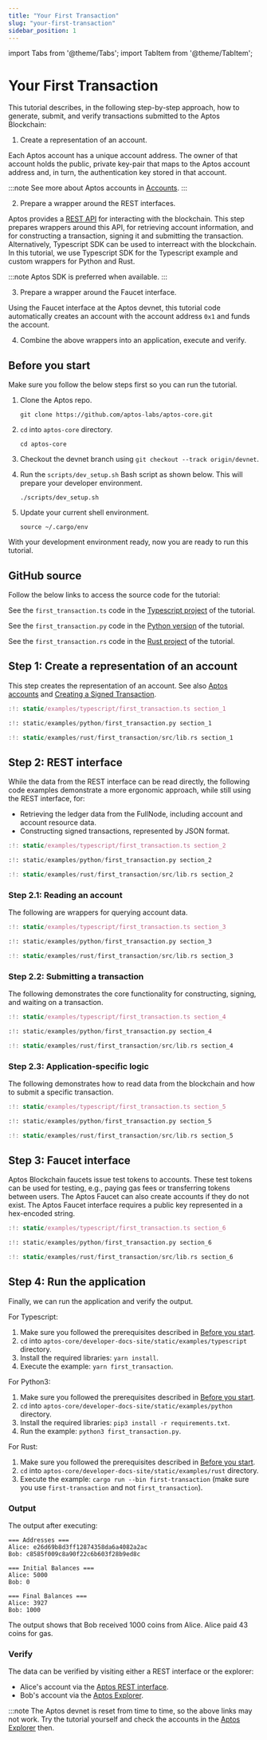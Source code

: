 ```yaml
---
title: "Your First Transaction"
slug: "your-first-transaction"
sidebar_position: 1
---
```


import Tabs from '@theme/Tabs';
import TabItem from '@theme/TabItem';

# Your First Transaction

This tutorial describes, in the following step-by-step approach, how to generate, submit, and verify transactions submitted to the Aptos Blockchain:

1. Create a representation of an account.

Each Aptos account has a unique account address. The owner of that account holds the public, private key-pair that maps to the Aptos account address and, in turn, the authentication key stored in that account.

:::note
See more about Aptos accounts in [Accounts][account_basics].
:::

2. Prepare a wrapper around the REST interfaces.

Aptos provides a [REST API][rest_spec] for interacting with the blockchain. This step prepares wrappers around this API, for retrieving account information, and for constructing a transaction, signing it and submitting the transaction. Alternatively,
Typescript SDK can be used to interreact with the blockchain. In this tutorial, we use Typescript SDK for the Typescript
example and custom wrappers for Python and Rust.

:::note
Aptos SDK is preferred when available.
:::

3. Prepare a wrapper around the Faucet interface.

Using the Faucet interface at the Aptos devnet, this tutorial code automatically creates an account with the account address `0x1` and funds the account.

4. Combine the above wrappers into an application, execute and verify.

## Before you start

Make sure you follow the below steps first so you can run the tutorial.

1. Clone the Aptos repo.

   ```
   git clone https://github.com/aptos-labs/aptos-core.git

   ```

2. `cd` into `aptos-core` directory.

   ```
   cd aptos-core
   ```

3. Checkout the devnet branch using `git checkout --track origin/devnet`.

4. Run the `scripts/dev_setup.sh` Bash script as shown below. This will prepare your developer environment.

   ```
   ./scripts/dev_setup.sh
   ```

5. Update your current shell environment.

   ```
   source ~/.cargo/env
   ```

With your development environment ready, now you are ready to run this tutorial.

## GitHub source

Follow the below links to access the source code for the tutorial:

<Tabs>
  <TabItem value="typescript" label="Typescript" default>

See the `first_transaction.ts` code in the [Typescript project](https://github.com/aptos-labs/aptos-core/tree/main/developer-docs-site/static/examples/typescript) of the tutorial.

  </TabItem>
  <TabItem value="python" label="Python" default>

See the `first_transaction.py` code in the [Python version](https://github.com/aptos-labs/aptos-core/tree/main/developer-docs-site/static/examples/python) of the tutorial.

  </TabItem>
  <TabItem value="rust" label="Rust" default>

See the `first_transaction.rs` code in the [Rust project](https://github.com/aptos-labs/aptos-core/tree/main/developer-docs-site/static/examples/rust) of the tutorial.

  </TabItem>
</Tabs>

## Step 1: Create a representation of an account

This step creates the representation of an account. See also [Aptos accounts][account_basics] and [Creating a Signed Transaction](/docs/guides/sign-a-transaction.md).

<Tabs>
  <TabItem value="typescript" label="Typescript" default>

```typescript
:!: static/examples/typescript/first_transaction.ts section_1
```

  </TabItem>
  <TabItem value="python" label="Python" default>

```python
:!: static/examples/python/first_transaction.py section_1
```

  </TabItem>
  <TabItem value="rust" label="Rust" default>

```rust
:!: static/examples/rust/first_transaction/src/lib.rs section_1
```

  </TabItem>
</Tabs>

## Step 2: REST interface

While the data from the REST interface can be read directly, the following code examples demonstrate a more ergonomic approach, while still using the REST interface, for:

- Retrieving the ledger data from the FullNode, including account and account resource data.
- Constructing signed transactions, represented by JSON format.

<Tabs>
  <TabItem value="typescript" label="Typescript" default>

```typescript
:!: static/examples/typescript/first_transaction.ts section_2
```

  </TabItem>
  <TabItem value="python" label="Python" default>

```python
:!: static/examples/python/first_transaction.py section_2
```

  </TabItem>
  <TabItem value="rust" label="Rust" default>

```rust
:!: static/examples/rust/first_transaction/src/lib.rs section_2
```

  </TabItem>
</Tabs>

### Step 2.1: Reading an account

The following are wrappers for querying account data.

<Tabs>
  <TabItem value="typescript" label="Typescript" default>

```typescript
:!: static/examples/typescript/first_transaction.ts section_3
```

  </TabItem>
  <TabItem value="python" label="Python" default>

```python
:!: static/examples/python/first_transaction.py section_3
```

  </TabItem>
  <TabItem value="rust" label="Rust" default>

```rust
:!: static/examples/rust/first_transaction/src/lib.rs section_3
```

  </TabItem>
</Tabs>

### Step 2.2: Submitting a transaction

The following demonstrates the core functionality for constructing, signing, and waiting on a transaction.

<Tabs>
  <TabItem value="typescript" label="Typescript" default>

```typescript
:!: static/examples/typescript/first_transaction.ts section_4
```

  </TabItem>
<TabItem value="python" label="Python" default>

```python
:!: static/examples/python/first_transaction.py section_4
```

  </TabItem>
  <TabItem value="rust" label="Rust" default>

```rust
:!: static/examples/rust/first_transaction/src/lib.rs section_4
```

  </TabItem>
</Tabs>

### Step 2.3: Application-specific logic

The following demonstrates how to read data from the blockchain and how to submit a specific transaction.

<Tabs>
<TabItem value="typescript" label="Typescript" default>

```typescript
:!: static/examples/typescript/first_transaction.ts section_5
```

</TabItem>
<TabItem value="python" label="Python" default>

```python
:!: static/examples/python/first_transaction.py section_5
```

  </TabItem>
  <TabItem value="rust" label="Rust" default>

```rust
:!: static/examples/rust/first_transaction/src/lib.rs section_5
```

  </TabItem>
</Tabs>

## Step 3: Faucet interface

Aptos Blockchain faucets issue test tokens to accounts. These test tokens can be used for testing, e.g., paying gas fees or transferring tokens between users. The Aptos Faucet can also create accounts if they do not exist. The Aptos Faucet interface requires a public key represented in a hex-encoded string.

<Tabs>
  <TabItem value="typescript" label="Typescript" default>

```typescript
:!: static/examples/typescript/first_transaction.ts section_6
```

  </TabItem>
<TabItem value="python" label="Python" default>

```python
:!: static/examples/python/first_transaction.py section_6
```

  </TabItem>
  <TabItem value="rust" label="Rust" default>

```rust
:!: static/examples/rust/first_transaction/src/lib.rs section_6
```

  </TabItem>
</Tabs>

## Step 4: Run the application

Finally, we can run the application and verify the output.

<Tabs>
<TabItem value="typescript" label="Typescript">
For Typescript:

1. Make sure you followed the prerequisites described in [Before you start](#before-you-start).
2. `cd` into `aptos-core/developer-docs-site/static/examples/typescript` directory.
3. Install the required libraries: `yarn install`.
4. Execute the example: `yarn first_transaction`.

</TabItem>
<TabItem value="python" label="Python" default>
For Python3:

1. Make sure you followed the prerequisites described in [Before you start](#before-you-start).
2. `cd` into `aptos-core/developer-docs-site/static/examples/python` directory.
3. Install the required libraries: `pip3 install -r requirements.txt`.
4. Run the example: `python3 first_transaction.py`.

</TabItem>
<TabItem value="rust" label="Rust">
For Rust:

1. Make sure you followed the prerequisites described in [Before you start](#before-you-start).
2. `cd` into `aptos-core/developer-docs-site/static/examples/rust` directory.
3. Execute the example: `cargo run --bin first-transaction` (make sure you use `first-transaction` and not `first_transaction`).

</TabItem>
</Tabs>

### Output

The output after executing:

```
=== Addresses ===
Alice: e26d69b8d3ff12874358da6a4082a2ac
Bob: c8585f009c8a90f22c6b603f28b9ed8c

=== Initial Balances ===
Alice: 5000
Bob: 0

=== Final Balances ===
Alice: 3927
Bob: 1000
```

The output shows that Bob received 1000 coins from Alice. Alice paid 43 coins for gas.

### Verify

The data can be verified by visiting either a REST interface or the explorer:

- Alice's account via the [Aptos REST interface][alice_account_rest].
- Bob's account via the [Aptos Explorer][bob_account_explorer].

:::note
The Aptos devnet is reset from time to time, so the above links may not work. Try the tutorial yourself and check the accounts in the [Aptos Explorer][bob_account_explorer] then.

[account_basics]: /concepts/basics-accounts
[alice_account_rest]: /rest-api/#tag/accounts/e26d69b8d3ff12874358da6a4082a2ac/resources
[bob_account_explorer]: https://aptos-explorer.netlify.app/account/c8585f009c8a90f22c6b603f28b9ed8c
[rest_spec]: /rest-api
